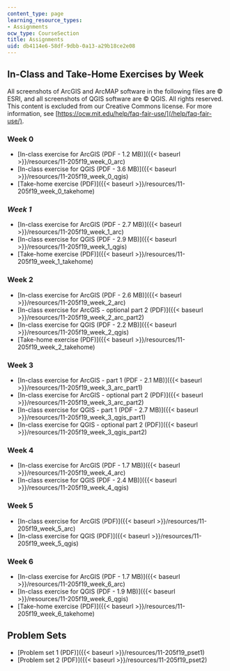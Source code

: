 ```yaml
---
content_type: page
learning_resource_types:
- Assignments
ocw_type: CourseSection
title: Assignments
uid: db4114e6-58df-9dbb-0a13-a29b18ce2e08
---
```


In-Class and Take-Home Exercises by Week
----------------------------------------

All screenshots of ArcGIS and ArcMAP software in the following files are © ESRI, and all screenshots of QGIS software are © QGIS. All rights reserved. This content is excluded from our Creative Commons license. For more information, see [https://ocw.mit.edu/help/faq-fair-use/](/help/faq-fair-use/).

### Week 0

*   [In-class exercise for ArcGIS (PDF - 1.2 MB)]({{< baseurl >}}/resources/11-205f19_week_0_arc)
*   [In-class exercise for QGIS (PDF - 3.6 MB)]({{< baseurl >}}/resources/11-205f19_week_0_qgis)
*   [Take-home exercise (PDF)]({{< baseurl >}}/resources/11-205f19_week_0_takehome)

### _Week 1_

*   [In-class exercise for ArcGIS (PDF - 2.7 MB)]({{< baseurl >}}/resources/11-205f19_week_1_arc)
*   [In-class exercise for QGIS (PDF - 2.9 MB)]({{< baseurl >}}/resources/11-205f19_week_1_qgis)
*   [Take-home exercise (PDF)]({{< baseurl >}}/resources/11-205f19_week_1_takehome) 

### Week 2

*   [In-class exercise for ArcGIS (PDF - 2.6 MB)]({{< baseurl >}}/resources/11-205f19_week_2_arc)
*   [In-class exercise for ArcGIS - optional part 2 (PDF)]({{< baseurl >}}/resources/11-205f19_week_2_arc_part2)
*   [In-class exercise for QGIS (PDF - 2.2 MB)]({{< baseurl >}}/resources/11-205f19_week_2_qgis)
*   [Take-home exercise (PDF)]({{< baseurl >}}/resources/11-205f19_week_2_takehome)

### Week 3

*   [In-class exercise for ArcGIS - part 1 (PDF - 2.1 MB)]({{< baseurl >}}/resources/11-205f19_week_3_arc_part1)
*   [In-class exercise for ArcGIS - optional part 2 (PDF)]({{< baseurl >}}/resources/11-205f19_week_3_arc_part2)
*   [In-class exercise for QGIS - part 1 (PDF - 2.7 MB)]({{< baseurl >}}/resources/11-205f19_week_3_qgis_part1)
*   [In-class exercise for QGIS - optional part 2 (PDF)]({{< baseurl >}}/resources/11-205f19_week_3_qgis_part2)

### Week 4

*   [In-class exercise for ArcGIS (PDF - 1.7 MB)]({{< baseurl >}}/resources/11-205f19_week_4_arc)
*   [In-class exercise for QGIS (PDF - 2.4 MB)]({{< baseurl >}}/resources/11-205f19_week_4_qgis)

### Week 5

*   [In-class exercise for ArcGIS (PDF)]({{< baseurl >}}/resources/11-205f19_week_5_arc)
*   [In-class exercise for QGIS (PDF)]({{< baseurl >}}/resources/11-205f19_week_5_qgis)

### Week 6

*   [In-class exercise for ArcGIS (PDF - 1.7 MB)]({{< baseurl >}}/resources/11-205f19_week_6_arc)
*   [In-class exercise for QGIS (PDF - 1.9 MB)]({{< baseurl >}}/resources/11-205f19_week_6_qgis)
*   [Take-home exercise (PDF)]({{< baseurl >}}/resources/11-205f19_week_6_takehome)

Problem Sets
------------

*   [Problem set 1 (PDF)]({{< baseurl >}}/resources/11-205f19_pset1)
*   [Problem set 2 (PDF)]({{< baseurl >}}/resources/11-205f19_pset2)